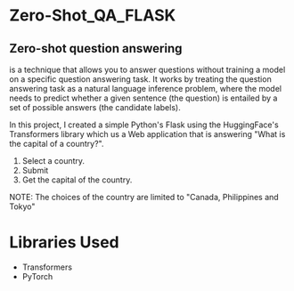 # Zero-Shot_QA_FLASK

## Zero-shot question answering
is a technique that allows you to answer questions without training a model on a specific question answering task. It works by treating the question answering task as a natural language inference problem, where the model needs to predict whether a given sentence (the question) is entailed by a set of possible answers (the candidate labels).

In this project, I created a simple Python's Flask using the HuggingFace's Transformers library which us a Web application that is answering "What is the capital of a country?".

1. Select a country.
2. Submit
3. Get the capital of the country.

NOTE: The choices of the country are limited to "Canada, Philippines and Tokyo"

# Libraries Used
- Transformers
- PyTorch
